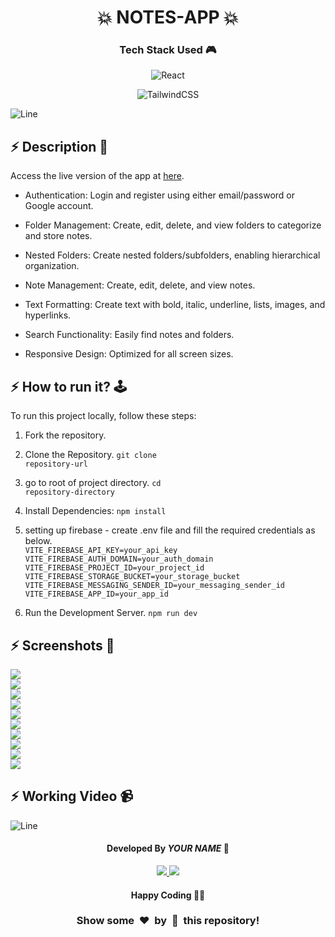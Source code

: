 <h1 align='center'><b>💥 NOTES-APP 💥</b></h1>

<!-- -------------------------------------------------------------------------------------------------------------- -->

<h3 align='center'>Tech Stack Used 🎮</h3>
<!-- enlist all the technologies used to create this project from them (Remove comment using 'ctrl+z' or 'command+z') -->

<div align='center'>

  <!-- ![HTML5](https://img.shields.io/badge/html5-%23E34F26.svg?style=for-the-badge&logo=html5&logoColor=white) -->
  <!-- ![CSS3](https://img.shields.io/badge/css3-%231572B6.svg?style=for-the-badge&logo=css3&logoColor=white) -->
  <!-- ![Bootstrap](https://img.shields.io/badge/bootstrap-%238511FA.svg?style=for-the-badge&logo=bootstrap&logoColor=white) -->
  <!-- ![JavaScript](https://img.shields.io/badge/javascript-%23323330.svg?style=for-the-badge&logo=javascript&logoColor=%23F7DF1E) -->
  <!-- ![jQuery](https://img.shields.io/badge/jquery-%230769AD.svg?style=for-the-badge&logo=jquery&logoColor=white) -->
   ![React](https://img.shields.io/badge/react-%2320232a.svg?style=for-the-badge&logo=react&logoColor=%2361DAFB)
  <!-- ![Redux](https://img.shields.io/badge/redux-%23593d88.svg?style=for-the-badge&logo=redux&logoColor=white) -->
   ![TailwindCSS](https://img.shields.io/badge/tailwindcss-%2338B2AC.svg?style=for-the-badge&logo=tailwind-css&logoColor=white)
  <!-- ![Web3.js](https://img.shields.io/badge/web3.js-F16822?style=for-the-badge&logo=web3.js&logoColor=white) -->
  <!-- ![Express.js](https://img.shields.io/badge/express.js-%23404d59.svg?style=for-the-badge&logo=express&logoColor=%2361DAFB) -->
  <!-- ![Angular.js](https://img.shields.io/badge/angular.js-%23E23237.svg?style=for-the-badge&logo=angularjs&logoColor=white) -->
  <!-- ![Next JS](https://img.shields.io/badge/Next-black?style=for-the-badge&logo=next.js&logoColor=white) -->
  <!-- ![NodeJS](https://img.shields.io/badge/node.js-6DA55F?style=for-the-badge&logo=node.js&logoColor=white) -->
  <!-- ![Vue.js](https://img.shields.io/badge/vuejs-%2335495e.svg?style=for-the-badge&logo=vuedotjs&logoColor=%234FC08D) -->
  <!-- ![MongoDB](https://img.shields.io/badge/MongoDB-%234ea94b.svg?style=for-the-badge&logo=mongodb&logoColor=white) -->
</div>


![Line](https://github.com/Avdhesh-Varshney/WebMasterLog/assets/114330097/4b78510f-a941-45f8-a9d5-80ed0705e847)

<!-- -------------------------------------------------------------------------------------------------------------- -->

## :zap: Description 📃

<div>
  <!-- <p>Add Description of the project</p> -->
    <p>
      Access the live version of the app at <a href="https://notes-app-a3759.web.app/">here</a>.
      
- Authentication: Login and register using either email/password or Google account.

- Folder Management: Create, edit, delete, and view folders to categorize and store notes.

- Nested Folders: Create nested folders/subfolders, enabling hierarchical organization.

- Note Management: Create, edit, delete, and view notes.

- Text Formatting: Create text with bold, italic, underline, lists, images, and hyperlinks.

- Search Functionality: Easily find notes and folders.

- Responsive Design: Optimized for all screen sizes.
    </p>
</div>


<!-- -------------------------------------------------------------------------------------------------------------- -->

## :zap: How to run it? 🕹️

<!-- Add steps how to run this project -->
To run this project locally, follow these steps:

1. Fork the repository.
2. Clone the Repository. <code>git clone repository-url</code>
3. go to root of project directory. <code>cd repository-directory</code>
4. Install Dependencies: <code>npm install</code>
5. setting up firebase - create .env file and fill the required credentials as below.<br/>
<code>VITE_FIREBASE_API_KEY=your_api_key</code><br/>
<code>VITE_FIREBASE_AUTH_DOMAIN=your_auth_domain</code><br/>
<code>VITE_FIREBASE_PROJECT_ID=your_project_id</code><br/>
<code>VITE_FIREBASE_STORAGE_BUCKET=your_storage_bucket</code><br/>
<code>VITE_FIREBASE_MESSAGING_SENDER_ID=your_messaging_sender_id</code><br/>
<code>VITE_FIREBASE_APP_ID=your_app_id</code><br/>

6. Run the Development Server. <code>npm run dev</code>
   

<!-- -------------------------------------------------------------------------------------------------------------- -->

## :zap: Screenshots 📸
<!-- add the screenshot of the project (Mandatory) -->
<img src="./public/screenshots/image_00.png"/><br/>
<img src="./public/screenshots/image_01.png"/><br/>
<img src="./public/screenshots/image_02.png"/><br/>
<img src="./public/screenshots/image_03.png"/><br/>
<img src="./public/screenshots/image_04.png"/><br/>
<img src="./public/screenshots/image_05.png"/><br/>
<img src="./public/screenshots/image_06.png"/><br/>
<img src="./public/screenshots/image_07.png"/><br/>
<img src="./public/screenshots/image_08.png"/><br/>
<img src="./public/screenshots/image_09.png"/><br/>


## :zap: Working Video 📹
<!-- directly add the link of video (If, possible) -->



![Line](https://github.com/Avdhesh-Varshney/WebMasterLog/assets/114330097/4b78510f-a941-45f8-a9d5-80ed0705e847)

<!-- -------------------------------------------------------------------------------------------------------------- -->

<h4 align='center'>Developed By <b><i>YOUR NAME</i></b> 👦</h4>
<p align='center'>
  <a href='YOUR-LINKEDIN-URL'>
    <img src='https://img.shields.io/badge/linkedin-%230077B5.svg?style=for-the-badge&logo=linkedin&logoColor=white' />
  </a>
  <a href='YOUR-GITHUB-URL'>
    <img src='https://img.shields.io/badge/github-%23121011.svg?style=for-the-badge&logo=github&logoColor=white' />
  </a>
</p>

<h4 align='center'>Happy Coding 🧑‍💻</h4>

<h3 align="center">Show some &nbsp;❤️&nbsp; by &nbsp;🌟&nbsp; this repository!</h3>






